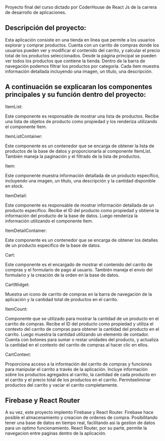Proyecto final del curso dictado por CoderHouse de React Js de la carrera de desarrollo de aplicaciones.

## Descripción del proyecto:

Esta aplicación consiste en una tienda en línea que permite a los usuarios explorar y comprar productos. Cuenta con un carrito de compras donde los usuarios pueden ver y modificar el contenido del carrito, y calcular el precio total de los productos seleccionados. Desde la página principal se pueden ver todos los productos que contiene la tienda. Dentro de la barra de navegación podemos filtrar los productos por categoría. Cada ítem muestra información detallada incluyendo una imagen, un título, una descripción. 

## A continuación se explicaran los componentes principales y su función dentro del proyecto:

ItemList:

Este componente es responsable de mostrar una lista de productos. Recibe una lista de objetos de producto como propiedad y los renderiza utilizando el componente Item.

ItemListContainer:

Este componente es un contenedor que se encarga de obtener la lista de productos de la base de datos y proporcionarla al componente ItemList. También maneja la paginación y el filtrado de la lista de productos.

Item:

Este componente muestra información detallada de un producto específico, incluyendo una imagen, un título, una descripción y la cantidad disponible en stock.

ItemDetail:

Este componente es responsable de mostrar información detallada de un producto específico. Recibe el ID del producto como propiedad y obtiene la información del producto de la base de datos. Luego renderiza la información utilizando el componente Item.

ItemDetailContainer:

Este componente es un contenedor que se encarga de obtener los detalles de un producto específico de la base de datos.

Cart:

Este componente es el encargado de mostrar el contenido del carrito de compras y el formulario de pago al usuario. También maneja el envío del formulario y la creación de la orden en la base de datos.

CartWidget:

Muestra un icono de carrito de compras en la barra de navegación de la aplicación y la cantidad total de productos en el carrito.

ItemCount:

Componente que se utilizado para mostrar la cantidad de un producto en el carrito de compras. Recibe el ID del producto como propiedad y utiliza el contexto del carrito de compras para obtener la cantidad del producto en el carrito. Luego muestra la cantidad utilizando un elemento de contador. Cuenta con botones para sumar o restar unidades del producto, y actualiza la cantidad en el contexto del carrito de compras al hacer clic en ellos.

CartContext:

Proporciona acceso a la información del carrito de compras y funciones para manipular el carrito a través de la aplicación. Incluye información sobre los productos agregados al carrito, la cantidad de cada producto en el carrito y el precio total de los productos en el carrito. Permiteeliminar productos del carrito y vaciar el carrito completamente.

## Firebase y React Router

A su vez, este proyecto implemto Firebase y React Router.
Firebase hace posible el almacenamiento y creacion de ordenes de compra. Posibilitando tener una base de datos en tiempo real, facilitando asi la gestion de datos para un optimo funcionamiento.
React Router, por su parte, permite la navegacion entre paginas dentro de la aplicación.
